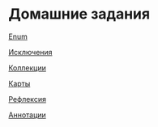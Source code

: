 # Домашние задания

<p><a href="/Enum/src">Enum</a></p>
<p><a href="/Exception/src">Исключения</a></p>
<p><a href="/Lists/src">Коллекции</a></p>
<p><a href="/Maps/src">Карты</a></p>
<p><a href="/Reflection/src">Рефлексия</a></p>
<p><a href="/Annotation/src">Аннотации</a></p>


